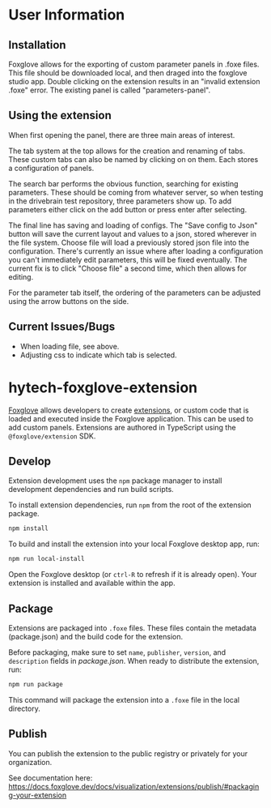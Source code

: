 # User Information

## Installation

Foxglove allows for the exporting of custom parameter panels in .foxe files. This file should be downloaded local, and then draged into the foxglove studio app. Double clicking on the extension results in an "invalid extension .foxe" error. The existing panel is called "parameters-panel".

## Using the extension

When first opening the panel, there are three main areas of interest.

The tab system at the top allows for the creation and renaming of tabs. These custom tabs can also be named by clicking on on them. Each stores a configuration of panels.

The search bar performs the obvious function, searching for existing parameters. These should be coming from whatever server, so when testing in the drivebrain test repository, three parameters show up. To add parameters either click on the add button or press enter after selecting.

The final line has saving and loading of configs. The "Save config to Json" button will save the current layout and values to a json, stored wherever in the file system. Choose file will load a previously stored json file into the configuration. There's currently an issue where after loading a configuration you can't immediately edit parameters, this will be fixed eventually. The current fix is to click "Choose file" a second time, which then allows for editing.

For the parameter tab itself, the ordering of the parameters can be adjusted using the arrow buttons on the side.

## Current Issues/Bugs

- When loading file, see above.
- Adjusting css to indicate which tab is selected.

# hytech-foxglove-extension

[Foxglove](https://foxglove.dev) allows developers to create [extensions](https://docs.foxglove.dev/docs/visualization/extensions/introduction), or custom code that is loaded and executed inside the Foxglove application. This can be used to add custom panels. Extensions are authored in TypeScript using the `@foxglove/extension` SDK.

## Develop

Extension development uses the `npm` package manager to install development dependencies and run build scripts.

To install extension dependencies, run `npm` from the root of the extension package.

```sh
npm install
```

To build and install the extension into your local Foxglove desktop app, run:

```sh
npm run local-install
```

Open the Foxglove desktop (or `ctrl-R` to refresh if it is already open). Your extension is installed and available within the app.

## Package

Extensions are packaged into `.foxe` files. These files contain the metadata (package.json) and the build code for the extension.

Before packaging, make sure to set `name`, `publisher`, `version`, and `description` fields in _package.json_. When ready to distribute the extension, run:

```sh
npm run package
```

This command will package the extension into a `.foxe` file in the local directory.

## Publish

You can publish the extension to the public registry or privately for your organization.

See documentation here: https://docs.foxglove.dev/docs/visualization/extensions/publish/#packaging-your-extension
